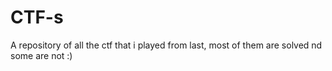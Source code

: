 # CTF-s

A repository of all the ctf that i played from last, most of them are solved nd some are not :) 
